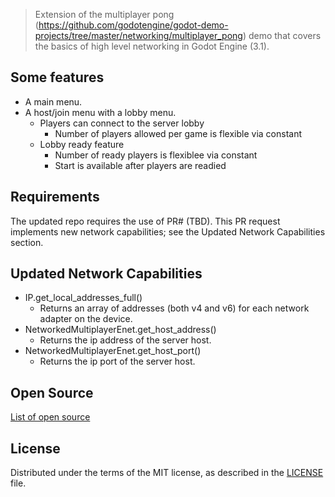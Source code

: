 > Extension of the multiplayer pong (https://github.com/godotengine/godot-demo-projects/tree/master/networking/multiplayer_pong) demo that covers the basics of high level networking in Godot Engine (3.1).

## Some features

* A main menu.
* A host/join menu with a lobby menu.
  * Players can connect to the server lobby
    * Number of players allowed per game is flexible via constant
  * Lobby ready feature
    * Number of ready players is flexiblee via constant
    * Start is available after players are readied

## Requirements

The updated repo requires the use of PR# (TBD).   This PR request implements new network capabilities; see the Updated Network Capabilities section.

## Updated Network Capabilities

* IP.get_local_addresses_full()
  * Returns an array of addresses (both v4 and v6) for each network adapter on the device.
* NetworkedMultiplayerEnet.get_host_address()
  * Returns the ip address of the server host.
* NetworkedMultiplayerEnet.get_host_port()
  * Returns the ip port of the server host.

## Open Source

[List of open source](opensource.md)

## License
Distributed under the terms of the MIT license, as described in the [LICENSE](LICENSE) file.

